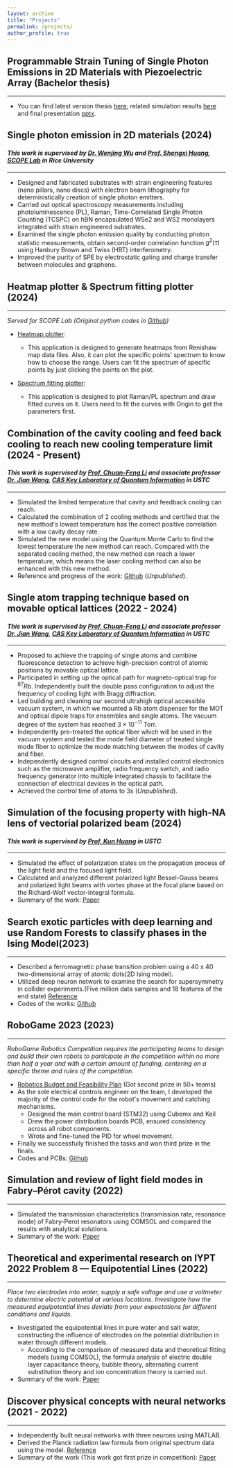 ```yaml
---
layout: archive
title: "Projects"
permalink: /projects/
author_profile: true
---
```

## Programmable Strain Tuning of Single Photon Emissions in 2D Materials with Piezoelectric Array (Bachelor thesis)
****
* You can find latest version thesis [here](../assets/bachelor_thesis.pdf), related simulation results [here](https://drive.google.com/drive/folders/1oVUtNE2o5B4DXtFuB9t7AicKIbsG_p7Z?usp=sharing) and final presentation [pptx](../assets/assets/bachelor_thesis.pptx).

## Single photon emission in 2D materials (2024)
#### _This work is supervised by [Dr. Wenjing Wu](https://scholar.google.com/citations?user=lm68m7kAAAAJ&hl=en) and [Prof. Shengxi Huang](https://profiles.rice.edu/faculty/shengxi-huang), [SCOPE Lab](https://scopelab.rice.edu/) in Rice University_
****
* Designed and fabricated substrates with strain engineering features (nano pillars, nano discs) with electron beam lithography for deterministically creation of single photon emitters.
* Carried out optical spectroscopy measurements including photoluminescence (PL), Raman, Time-Correlated Single Photon Counting (TCSPC) on hBN encapsulated WSe2 and WS2 monolayers integrated with strain engineered substrates.
* Examined the single photon emission quality by conducting photon statistic measurements, obtain second-order correlation function $g^{2}(\tau)$ using Hanbury Brown and Twiss (HBT) interferometry. 
* Improved the purity of SPE by electrostatic gating and charge transfer between molecules and graphene. 

## Heatmap plotter & Spectrum fitting plotter (2024)
****
_Served for SCOPE Lab (Original python codes in [Github](https://github.com/k-telux/SPE-purity))_
* [Heatmap plotter](../assets/Heatmap_plotter.exe):
  * This application is designed to generate heatmaps from Renishaw map data files. Also, it can plot the specific points' spectrum to know how to choose the range. Users can fit the spectrum of specific points by just clicking the points on the plot.

* [Spectrum fitting plotter](../assets/Justplot.exe):
  * This application is designed to plot Raman/PL spectrum and draw fitted curves on it. Users need to fit the curves with Origin to get the parameters first.

## Combination of the cavity cooling and feed back cooling to reach new cooling temperature limit (2024 - Present)
#### _This work is supervised by [Prof. Chuan-Feng Li](http://lqcc.ustc.edu.cn/cfli/) and associate professor [Dr. Jian Wang](https://faculty.ustc.edu.cn/wangjian1), [CAS Key Laboratory of Quantum Information](https://lqcc.ustc.edu.cn/) in USTC_
****

* Simulated the limited temperature that cavity and feedback cooling can reach.
* Calculated the combination of 2 cooling methods and certified that the new method's lowest temperature has the correct positive correlation with a low cavity decay rate.
* Simulated the new model using the Quantum Monte Carlo to find the lowest temperature the new method can reach. Compared with the separated cooling method, the new method can reach a lower temperature, which means the laser cooling method can also be enhanced with this new method.
* Reference and progress of the work: [Github](https://github.com/k-telux/Combine-cooling) (_Unpublished_).

## Single atom trapping technique based on movable optical lattices (2022 - 2024)
#### _This work is supervised by [Prof. Chuan-Feng Li](http://lqcc.ustc.edu.cn/cfli/) and associate professor [Dr. Jian Wang](https://faculty.ustc.edu.cn/wangjian1), [CAS Key Laboratory of Quantum Information](https://lqcc.ustc.edu.cn/) in USTC_
****
* Proposed to achieve the trapping of single atoms and combine fluorescence detection to achieve high-precision control of atomic positions by movable optical lattice.
* Participated in setting up the optical path for magneto-optical trap for $^{87}Rb$. Independently built the double pass configuration to adjust the frequency of cooling light with Bragg diffraction.
* Led building and cleaning our second ultrahigh optical accessible vacuum system, in which we mounted a Rb atom dispenser for the MOT and optical dipole traps for ensembles and single atoms. The vacuum degree of the system has reached $3\times10^{-11}$ Torr.
* Independently pre-treated the optical fiber which will be used in the vacuum system and tested the mode field diameter of treated single mode fiber to optimize the mode matching between the modes of cavity and fiber.
* Independently designed control circuits and installed control electronics such as the microwave amplifier, radio frequency switch, and radio frequency generator into multiple integrated chassis to facilitate the connection of electrical devices in the optical path.
* Achieved the control time of atoms to 3s (_Unpublished_).
  
## Simulation of the focusing property with high-NA lens of vectorial polarized beam (2024)
#### _This work is supervised by [Prof. Kun Huang](https://faculty.ustc.edu.cn/huangkun) in USTC_
****

* Simulated the effect of polarization states on the propagation process of the light field and the focused light field.
* Calculated and analyzed different polarized light Bessel-Gauss beams and polarized light beams with vortex phase at the focal plane based on the Richard-Wolf vector-integral formula.
* Summary of the work: [Paper](../assets/Vector_beams.pdf)

## Search exotic particles with deep learning and use Random Forests to classify phases in the Ising Model(2023)
****
* Described a ferromagnetic phase transition problem using a 40 x 40 two-dimensional array of atomic dots(2D Ising model).
* Utilized deep neuron network to examine the search for supersymmetry in collider experiments.(Five million data samples and 18 features of the end state) [Reference](../assets/deep_learning.pdf)
* Codes of the works: [Github](https://github.com/k-telux/Deep-learning) 


## RoboGame 2023 (2023)
****
_RoboGame Robotics Competition requires the participating teams to design and build their own robots to participate in the competition within no more than half a year and with a certain amount of funding, centering on a specific theme and rules of the competition._ 

* [Robotics Budget and Feasibility Plan](../assets/plan.pdf) (Got second prize in 50+ teams)
* As the sole electrical controls engineer on the team, I developed the majority of the control code for the robot's movement and catching mechanisms. 
  * Designed the main control board (STM32) using Cubemx and Keil 
  * Drew the power distribution boards PCB, ensured consistency across all robot components.
  * Wrote and fine-tuned the PID for wheel movement.
* Finally we successfully finished the tasks and won third prize in the finals.
* Codes and PCBs: [Github](https://github.com/k-telux/RoboGame2023)

## Simulation and review of light field modes in Fabry–Pérot cavity (2022)
****
* Simulated the transmission characteristics (transmission rate, resonance mode) of Fabry-Perot resonators using COMSOL and compared the results with analytical solutions.
* Summary of the work: [Paper](../assets/FPcavity.pdf) 

## Theoretical and experimental research on IYPT 2022 Problem 8 — Equipotential Lines (2022)
****
_Place two electrodes into water, supply a safe voltage and use a voltmeter to determine electric potential at various locations. Investigate how the measured equipotential lines deviate from your expectations for different conditions and liquids._
* Investigated the equipotential lines in pure water and salt water, constructing the influence of electrodes on the potential distribution in water through different models.
  * According to the comparison of measured data and theoretical fitting models (using COMSOL), the formula analysis of electric double layer capacitance theory, bubble theory, alternating current substitution theory and ion concentration theory is carried out. 
* Summary of the work: [Paper](../assets/equipotential_lines.pdf) 

## Discover physical concepts with neural networks (2021 -  2022)
****
* Independently built neural networks with three neurons using MATLAB. 
* Derived the Planck radiation law formula from original spectrum data using the model. [Reference](../assets/neural_network.pdf)
* Summary of the work (This work got first prize in competition): [Paper](../assets/neural_network_report.pdf)
